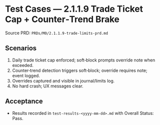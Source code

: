 # Test Cases — 2.1.1.9 Trade Ticket Cap + Counter‑Trend Brake

Source PRD: `PRDs/M0/2.1.1.9-trade-limits-prd.md`

## Scenarios
1. Daily trade ticket cap enforced; soft‑block prompts override note when exceeded.
2. Counter‑trend detection triggers soft‑block; override requires note; event logged.
3. Overrides captured and visible in journal/limits log.
4. No hard crash; UX messages clear.

## Acceptance
- Results recorded in `test-results-<yyyy-mm-dd>.md` with Overall Status: Pass.


